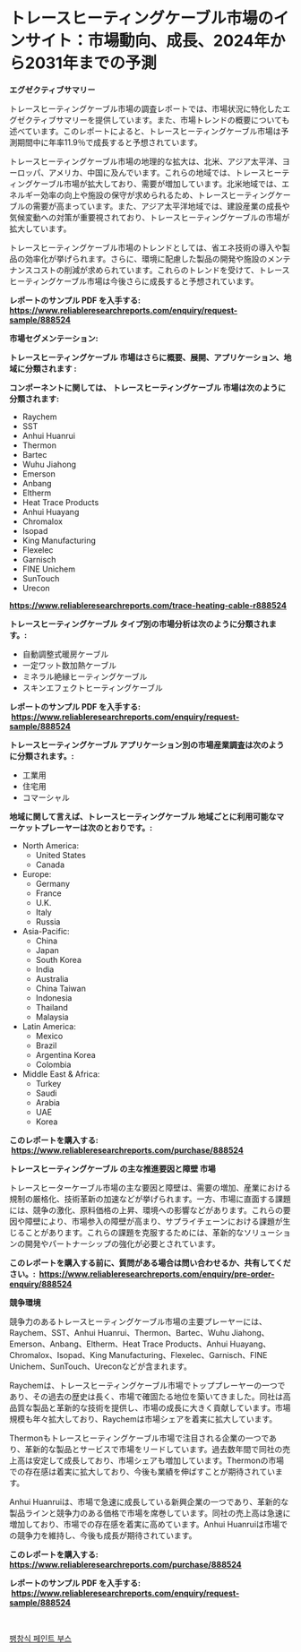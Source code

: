 <p><h1>トレースヒーティングケーブル市場のインサイト：市場動向、成長、2024年から2031年までの予測</h1></p><p><strong>エグゼクティブサマリー</strong></p>
<p><p>トレースヒーティングケーブル市場の調査レポートでは、市場状況に特化したエグゼクティブサマリーを提供しています。また、市場トレンドの概要についても述べています。このレポートによると、トレースヒーティングケーブル市場は予測期間中に年率11.9％で成長すると予想されています。</p><p>トレースヒーティングケーブル市場の地理的な拡大は、北米、アジア太平洋、ヨーロッパ、アメリカ、中国に及んでいます。これらの地域では、トレースヒーティングケーブル市場が拡大しており、需要が増加しています。北米地域では、エネルギー効率の向上や施設の保守が求められるため、トレースヒーティングケーブルの需要が高まっています。また、アジア太平洋地域では、建設産業の成長や気候変動への対策が重要視されており、トレースヒーティングケーブルの市場が拡大しています。</p><p>トレースヒーティングケーブル市場のトレンドとしては、省エネ技術の導入や製品の効率化が挙げられます。さらに、環境に配慮した製品の開発や施設のメンテナンスコストの削減が求められています。これらのトレンドを受けて、トレースヒーティングケーブル市場は今後さらに成長すると予想されています。</p></p>
<p><strong>レポートのサンプル PDF を入手する: <a href="https://www.reliableresearchreports.com/enquiry/request-sample/888524">https://www.reliableresearchreports.com/enquiry/request-sample/888524</a></strong></p>
<p><strong>市場セグメンテーション:</strong></p>
<p><strong> トレースヒーティングケーブル 市場はさらに概要、展開、アプリケーション、地域に分類されます :</strong></p>
<p><strong>コンポーネントに関しては、 トレースヒーティングケーブル 市場は次のように分類されます: &nbsp;</strong></p>
<p><ul><li>Raychem</li><li>SST</li><li>Anhui Huanrui</li><li>Thermon</li><li>Bartec</li><li>Wuhu Jiahong</li><li>Emerson</li><li>Anbang</li><li>Eltherm</li><li>Heat Trace Products</li><li>Anhui Huayang</li><li>Chromalox</li><li>Isopad</li><li>King Manufacturing</li><li>Flexelec</li><li>Garnisch</li><li>FINE Unichem</li><li>SunTouch</li><li>Urecon</li></ul></p>
<p><strong><a href="https://www.reliableresearchreports.com/trace-heating-cable-r888524">https://www.reliableresearchreports.com/trace-heating-cable-r888524</a></strong></p>
<p><strong> トレースヒーティングケーブル タイプ別の市場分析は次のように分類されます。:</strong></p>
<p><ul><li>自動調整式暖房ケーブル</li><li>一定ワット数加熱ケーブル</li><li>ミネラル絶縁ヒーティングケーブル</li><li>スキンエフェクトヒーティングケーブル</li></ul></p>
<p><strong>レポートのサンプル PDF を入手する: &nbsp;<a href="https://www.reliableresearchreports.com/enquiry/request-sample/888524">https://www.reliableresearchreports.com/enquiry/request-sample/888524</a></strong></p>
<p><strong> トレースヒーティングケーブル アプリケーション別の市場産業調査は次のように分類されます。:</strong></p>
<p><ul><li>工業用</li><li>住宅用</li><li>コマーシャル</li></ul></p>
<p><strong>地域に関して言えば、トレースヒーティングケーブル 地域ごとに利用可能なマーケットプレーヤーは次のとおりです。:</strong></p>
<p><ul>
    <li>
        North America:
        <ul>
            <li>United States</li>
            <li>Canada</li>
        </ul>
    </li>
    <li>
        Europe:
        <ul>
            <li>Germany</li>
            <li>France</li>
            <li>U.K.</li>
            <li>Italy</li>
            <li>Russia</li>
        </ul>
    </li>
    <li>
        Asia-Pacific:
        <ul>
            <li>China</li>
            <li>Japan</li>
            <li>South Korea</li>
            <li>India</li>
            <li>Australia</li>
            <li>China Taiwan</li>
            <li>Indonesia</li>
            <li>Thailand</li>
            <li>Malaysia</li>
        </ul>
    </li>
    <li>
        Latin America:
        <ul>
            <li>Mexico</li>
            <li>Brazil</li>
            <li>Argentina Korea</li>
            <li>Colombia</li>
        </ul>
    </li>
    <li>
        Middle East & Africa:
        <ul>
            <li>Turkey</li>
            <li>Saudi</li>
            <li>Arabia</li>
            <li>UAE</li>
            <li>Korea</li>
        </ul>
    </li>
    </ul></p>
<p><strong>このレポートを購入する: &nbsp;<a href="https://www.reliableresearchreports.com/purchase/888524">https://www.reliableresearchreports.com/purchase/888524</a></strong></p>
<p><strong>トレースヒーティングケーブル の主な推進要因と障壁 市場</strong></p>
<p><p>トレースヒーターケーブル市場の主な要因と障壁は、需要の増加、産業における規制の厳格化、技術革新の加速などが挙げられます。一方、市場に直面する課題には、競争の激化、原料価格の上昇、環境への影響などがあります。これらの要因や障壁により、市場参入の障壁が高まり、サプライチェーンにおける課題が生じることがあります。これらの課題を克服するためには、革新的なソリューションの開発やパートナーシップの強化が必要とされています。</p></p>
<p><strong>このレポートを購入する前に、質問がある場合は問い合わせるか、共有してください。:&nbsp; <a href="https://www.reliableresearchreports.com/enquiry/pre-order-enquiry/888524">https://www.reliableresearchreports.com/enquiry/pre-order-enquiry/888524</a></strong></p>
<p><strong>競争環境</strong></p>
<p><p>競争力のあるトレースヒーティングケーブル市場の主要プレーヤーには、Raychem、SST、Anhui Huanrui、Thermon、Bartec、Wuhu Jiahong、Emerson、Anbang、Eltherm、Heat Trace Products、Anhui Huayang、Chromalox、Isopad、King Manufacturing、Flexelec、Garnisch、FINE Unichem、SunTouch、Ureconなどが含まれます。</p><p>Raychemは、トレースヒーティングケーブル市場でトッププレーヤーの一つであり、その過去の歴史は長く、市場で確固たる地位を築いてきました。同社は高品質な製品と革新的な技術を提供し、市場の成長に大きく貢献しています。市場規模も年々拡大しており、Raychemは市場シェアを着実に拡大しています。</p><p>Thermonもトレースヒーティングケーブル市場で注目される企業の一つであり、革新的な製品とサービスで市場をリードしています。過去数年間で同社の売上高は安定して成長しており、市場シェアも増加しています。Thermonの市場での存在感は着実に拡大しており、今後も業績を伸ばすことが期待されています。</p><p>Anhui Huanruiは、市場で急速に成長している新興企業の一つであり、革新的な製品ラインと競争力のある価格で市場を席巻しています。同社の売上高は急速に増加しており、市場での存在感を着実に高めています。Anhui Huanruiは市場での競争力を維持し、今後も成長が期待されています。</p></p>
<p><strong>このレポートを購入する: &nbsp; <a href="https://www.reliableresearchreports.com/purchase/888524">https://www.reliableresearchreports.com/purchase/888524</a></strong></p>
<p><strong>レポートのサンプル PDF を入手する: &nbsp;<a href="https://www.reliableresearchreports.com/enquiry/request-sample/888524">https://www.reliableresearchreports.com/enquiry/request-sample/888524</a></strong><strong></strong></p>
<p>&nbsp;</p>
<p><p><a href="https://github.com/laholand/Market-Research-Report-List-3/blob/main/775372729631.md">팽창식 페인트 부스</a></p></p>